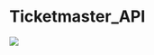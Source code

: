# Ticketmaster_API
![](https://github.com/HichamAf/Ticketmaster_API/blob/master/Screenshot_20230602_092303.png)
